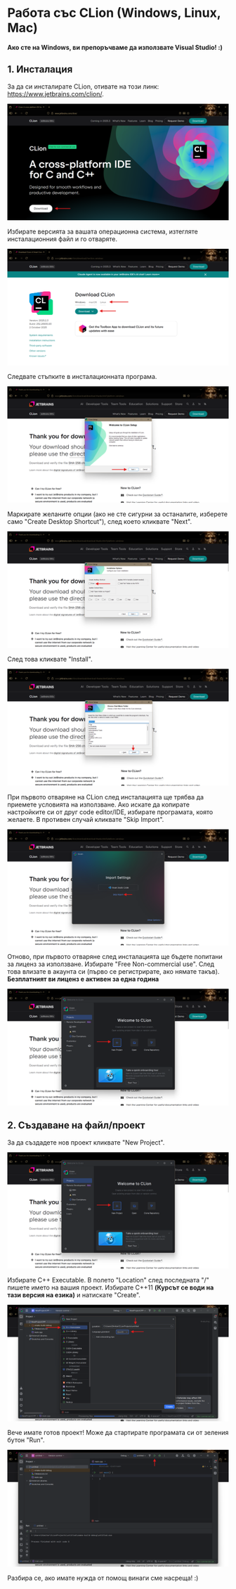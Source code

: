# Работа със CLion (Windows, Linux, Mac)
**Ако сте на Windows, ви препоръчваме да използвате Visual Studio! :)**
## 1. Инсталация

За да си инсталирате CLion, отивате на този линк: https://www.jetbrains.com/clion/.

![](images/image.png)

Избирате версията за вашата операционна система, изтегляте инсталационния файл и го отваряте.

![](images/image-1.png)

Следвате стъпките в инсталационната програма.

![](images/image-2.png)

Маркирате желаните опции (ако не сте сигурни за останалите, изберете само "Create Desktop Shortcut"), след което кликвате "Next".

![](images/image-3.png)

След това кликвате "Install".

![](images/image-4.png)

При първото отваряне на CLion след инсталацията ще трябва да приемете условията на използване. Ако искате да копирате настройките си от друг code editor/IDE, избирате програмата, която желаете. В противен случай кликвате "Skip Import".

![](images/image-5.png)

Отново, при първото отваряне след инсталацията ще бъдете попитани за лиценз за използване. Избирате "Free Non-commercial use". След това влизате в акаунта си (първо се регистрирате, ако нямате такъв). **Безплатният ви лиценз е активен за една година**

![](images/image-7.png)

## 2. Създаване на файл/проект

За да създадете нов проект кликвате "New Project".

![](images/image-8.png)

Избирате C++ Executable. В полето "Location" след последната "/" пишете името на вашия проект. Избирате C++11 **(Курсът се води на тази версия на езика)** и натискате "Create".

![](images/image-10.png)

Вече имате готов проект! Може да стартирате програмата си от зеления бутон "Run".

![](images/image-11.png)

Разбира се, ако имате нужда от помощ винаги сме насреща! :)